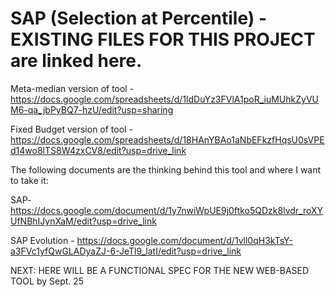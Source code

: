 # SAP (Selection at Percentile) - EXISTING FILES FOR THIS PROJECT are linked here.

Meta-median version of tool - https://docs.google.com/spreadsheets/d/1ldDuYz3FVlA1poR_iuMUhkZyVUM6-qa_jbPyBQ7-hzU/edit?usp=sharing

Fixed Budget version of tool - https://docs.google.com/spreadsheets/d/18HAnYBAo1aNbEFkzfHqsU0sVPEd14wo8lTS8W4zxCV8/edit?usp=drive_link

The following documents are the thinking behind this tool and where I want to take it: 

SAP- https://docs.google.com/document/d/1y7nwiWpUE9j0ftko5QDzk8lvdr_roXYUfNBhIJynXaM/edit?usp=drive_link

SAP Evolution - https://docs.google.com/document/d/1vll0qH3kTsY-a3FVc1yfQwGLADyaZJ-6-JeTl9_latI/edit?usp=drive_link

NEXT: HERE WILL BE A FUNCTIONAL SPEC FOR THE NEW WEB-BASED TOOL by Sept. 25 

